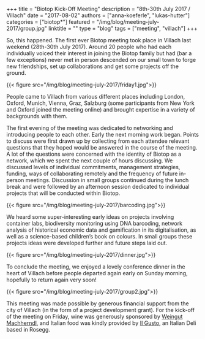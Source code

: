 +++
title = "Biotop Kick-Off Meeting"
description = "8th-30th July 2017 / Villach"
date = "2017-08-02"
authors = ["anna-koeferle", "lukas-hutter"]
categories = ["biotop*"]
featured = "/img/blog/meeting-july-2017/group.jpg"
linktitle = ""
type = "blog"
tags = ["meeting", "villach"]
+++

So, this happened. The first ever Biotop meeting took place in Villach last weekend  (28th-30th July 2017). Around 20 people who had each individually voiced their interest in joining the Biotop family but had (bar a few exceptions) never met in person descended on our small town to forge new friendships, set up collaborations and get some projects off the ground.

{{< figure src="/img/blog/meeting-july-2017/friday1.jpg">}}

People came to Villach from various different places including London, Oxford, Munich, Vienna, Graz, Salzburg (some participants from New York and Oxford joined the meeting online) and brought expertise in a variety of backgrounds with them.

The first evening of the meeting was dedicated to networking and introducing people to each other. Early the next morning work began. Points to discuss were first drawn up by collecting from each attendee relevant questions that they hoped would be answered in the course of the meeting. A lot of the questions were concerned with the identity of Biotop as a network, which we spent the next couple of hours discussing. We discussed levels of individual commitments, management strategies, funding, ways of collaborating remotely and the frequency of future in-person meetings. Discussion in small groups continued during the lunch break and were followed by an afternoon session dedicated to individual projects that will be conducted within Biotop.

{{< figure src="/img/blog/meeting-july-2017/barcoding.jpg">}}

We heard some super-interesting early ideas on projects involving container labs, biodiversity monitoring using DNA barcoding, network analysis of historical economic data and gamification in its digitalisation,  as well as a science-based children’s book on colours. In small groups these projects ideas were developed further and future steps laid out.

{{< figure src="/img/blog/meeting-july-2017/dinner.jpg">}}

To conclude the meeting, we enjoyed a lovely conference dinner in the heart of Villach before people departed again early on Sunday morning, hopefully to return again very soon!

{{< figure src="/img/blog/meeting-july-2017/group2.jpg">}}

This meeting was made possible by generous financial support from the city of Villach (in the form of a project development grant). For the kick-off of the meeting on Friday, wine was generously sponsored by [Weingut Machherndl](http://http://www.machherndl.com), and Italian food was kindly provided by [Il Gusto](http://il-gusto.info), an Italian Deli based in Rosegg.
